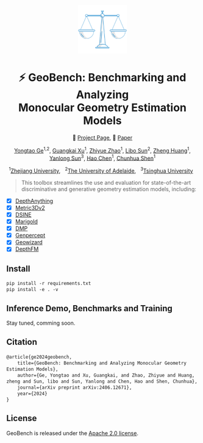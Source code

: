 <div align="center">
<img src="./assets/logo.png" width="128"/>

# ⚡ GeoBench: Benchmarking and Analyzing <br> Monocular Geometry Estimation Models

🔰 [Project Page](https://yongtaoge.github.io/projects/geobench/), 📑 [Paper](https://arxiv.org/abs/2406.12671)
    
[Yongtao Ge]()<sup>1,</sup><sup>2</sup>, [Guangkai Xu]()<sup>1</sup>, [Zhiyue Zhao]()<sup>1</sup>, [Libo Sun]()<sup>2</sup>, [Zheng Huang]()<sup>1</sup>, [Yanlong Sun]()<sup>3</sup>, [Hao Chen]()<sup>1</sup>, [Chunhua Shen]()<sup>1</sup>

<sup>1</sup>[Zhejiang University](https://www.zju.edu.cn/english/), &nbsp;
<sup>2</sup>[The University of Adelaide](https://www.adelaide.edu.au/aiml/), &nbsp;
<sup>3</sup>[Tsinghua University](https://www.tsinghua.edu.cn/en/) &nbsp;


</div>

> This toolbox streamlines the use and evaluation for state-of-the-art discriminative and generative geometry estimation models, including:

- [x] [DepthAnything](https://arxiv.org/abs/2401.10891)
- [x] [Metric3Dv2](https://arxiv.org/abs/2404.15506)
- [x] [DSINE](https://arxiv.org/abs/2403.00712)
- [x] [Marigold](https://arxiv.org/abs/2312.02145)
- [x] [DMP](https://arxiv.org/abs/2311.18832)
- [x] [Genpercept](https://arxiv.org/abs/2403.06090)
- [x] [Geowizard](https://arxiv.org/abs/2403.12013)
- [x] [DepthFM](https://arxiv.org/abs/2403.13788)

## Install
```
pip install -r requirements.txt
pip install -e . -v
```

## Inference Demo, Benchmarks and Training

Stay tuned, comming soon.

## Citation

```
@article{ge2024geobench,
    title={GeoBench: Benchmarking and Analyzing Monocular Geometry Estimation Models},
    author={Ge, Yongtao and Xu, Guangkai, and Zhao, Zhiyue and Huang, zheng and Sun, libo and Sun, Yanlong and Chen, Hao and Shen, Chunhua},
    journal={arXiv preprint arXiv:2406.12671},
    year={2024}
}

```
## License

GeoBench is released under the [Apache 2.0 license](LICENSE).